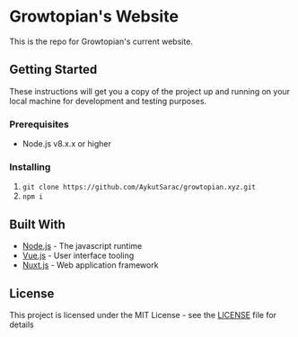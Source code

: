 # Growtopian's Website

This is the repo for Growtopian's current website.

## Getting Started

These instructions will get you a copy of the project up and running on your local machine for development and testing purposes.

### Prerequisites

- Node.js v8.x.x or higher

### Installing
1. `git clone https://github.com/AykutSarac/growtopian.xyz.git`
2. `npm i`

## Built With

* [Node.js](http://www.dropwizard.io/1.0.2/docs/) - The javascript runtime
* [Vue.js](https://vuejs.org/) - User interface tooling
* [Nuxt.js](https://nuxtjs.org/) - Web application framework

## License

This project is licensed under the MIT License - see the [LICENSE](LICENSE) file for details